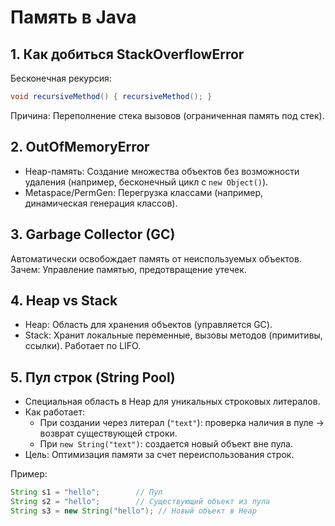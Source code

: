 # Память в Java

## 1. Как добиться StackOverflowError  

Бесконечная рекурсия:  

```java  
void recursiveMethod() { recursiveMethod(); }  
```  

Причина: Переполнение стека вызовов (ограниченная память под стек).  

## 2. OutOfMemoryError  

- Heap-память: Создание множества объектов без возможности удаления (например, бесконечный цикл с `new Object()`).  
- Metaspace/PermGen: Перегрузка классами (например, динамическая генерация классов).  

## 3. Garbage Collector (GC)  

Автоматически освобождает память от неиспользуемых объектов.  
Зачем: Управление памятью, предотвращение утечек.  

## 4. Heap vs Stack  

- Heap: Область для хранения объектов (управляется GC).  
- Stack: Хранит локальные переменные, вызовы методов (примитивы, ссылки). Работает по LIFO.  

## 5. Пул строк (String Pool)  

- Специальная область в Heap для уникальных строковых литералов.  
- Как работает:  
  - При создании через литерал (`"text"`): проверка наличия в пуле → возврат существующей строки.  
  - При `new String("text")`: создается новый объект вне пула.  
- Цель: Оптимизация памяти за счет переиспользования строк.  

Пример:  

```java  
String s1 = "hello";        // Пул  
String s2 = "hello";        // Существующий объект из пула  
String s3 = new String("hello"); // Новый объект в Heap  
```
